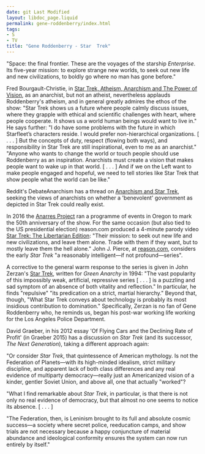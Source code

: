 ```yaml
---
date: git Last Modified
layout: libdoc_page.liquid
permalink: gene-roddenberry/index.html
tags:
- S
- TV
title: "Gene Roddenberry - Star  Trek"
---
```


"Space: the final frontier. These are the voyages of the  starship _Enterprise_. Its five-year mission: to explore strange new  worlds, to seek out new life and new civilizations, to boldly go where no man  has gone before."

Fred Bourgault-Christie, in <a href="https://zcomm.org/zblogs/star-trek-atheism-anarchism-and-the-power-of-vision/"> Star Trek, Atheism, Anarchism and The Power of Vision</a>, as an anarchist, but  not an atheist, nevertheless applauds Roddenberry's atheism, and in general  greatly admires the ethos of the show: "Star Trek shows us a future where people  calmly discuss issues, where they grapple with ethical and scientific challenges  with heart, where people cooperate. It shows us a world human beings would want  to live in." He says further: "I do have some problems with the future in which  Starfleet’s characters reside. I would prefer non-hierarchical organizations. [  . . . ] But the concepts of duty, respect (flowing both ways), and  responsibility in Star Trek are still inspirational, even to me as an  anarchist." "Anyone who wants to change the world or touch people should use  Roddenberry as an inspiration. Anarchists must create a vision that makes people  want to wake up in that world. [ . . . ] And if we on the Left want to make  people engaged and hopeful, we need to tell stories like Star Trek that show  people what the world can be like."

Reddit's DebateAnarchism has a thread on <a href="https://www.reddit.com/r/DebateAnarchism/comments/68nzht/anarchism_and_star_trek/"> Anarchism and Star Trek</a>, seeking the views of anarchists on whether a  'benevolent' government as depicted in Star Trek could really exist.

In 2016 the <a href="http://www.anarresproject.org/star-trek-and-the-radical-imagination-oregon-state/"> Anarres Project</a> ran a programme of events in Oregon to mark the 50th  anniversary of the show. For the same occasion (but also tied to the US  presidential election) reason.com produced a 4-minute parody video <a href="http://reason.com/reasontv/2016/09/07/star-trek-the-libertarian-edition"> Star Trek: The Libertarian Edition</a>: "Their mission: to seek out new life and  new civilizations, and leave them alone. Trade with them if they want, but to  mostly leave them the hell alone." John J. Pierce, at <a href="a%20reasonably%20intelligent—if%20not%20profound—series">reason.com</a>,  considers the early _Star Trek_ "a reasonably intelligent—if not  profound—series".

A corrective to the general warm response to the series is  given in John Zerzan's <a href="http://green-anarchy.wikidot.com/star-trek">Star  Trek</a>, written for _Green Anarchy_ in 1994: "The vast popularity of this  impossibly weak, artificial, repressive series [ . . . ] is a puzzling and sad  symptom of an absence of both vitality and reflection." In particular, he finds  "repulsive" "its predication on a strict, martial hierarchy." Beyond that,  though, "What Star Trek conveys about technology is probably its most insidious  contribution to domination." Specifically, Zerzan is no fan of Gene Roddenberry  who, he reminds us, began his post-war working life working for the Los Angeles  Police Department.

David Graeber, in his 2012 essay 'Of Flying Cars and the  Declining Rate of Profit' (in Graeber 2015)  has a discussion on _Star Trek_ (and its successor, _The Next Generation_),  taking a different approach again:

"Or consider _Star Trek_, that quintessence of  American mythology. Is not the Federation of Planets—with its high-minded  idealism, strict military discipline, and apparent lack of both class  differences and any real evidence of multiparty democracy—really just an  Americanized vision of a kinder, gentler Soviet Union, and above all, one that  actually "worked"?

"What I find remarkable about _Star Trek_, in  particular, is that there is not only no real evidence of democracy, but that  almost no one seems to notice its absence.
[ . . . ]

"The Federation, then, is Leninism brought to its full and  absolute cosmic success—a society where secret police, reeducation camps, and  show trials are not necessary because a happy conjuncture of material abundance  and ideological conformity ensures the system can now run entirely by itself."